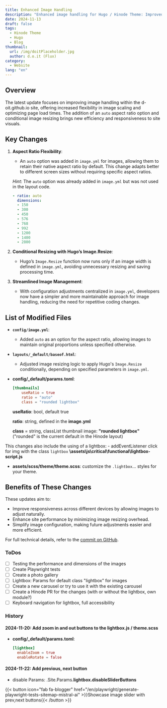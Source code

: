 ```yaml
---
title: Enhanced Image Handling 
description: "Enhanced image handling for Hugo / Hinode Theme: Improved scaling, optimized load times, and new 'auto' aspect ratio for efficient, responsive visuals."
date: 2024-11-13
draft: false
tags:
  - Hinode Theme
  - Hugo
  - Blog
thumbnail:
  url: /img/doitPlaceholder.jpg
  author: d.o.it (Flux)
category:
  - Website
lang: "en"
---
```


## Overview

The latest update focuses on improving image handling within the d-oit.github.io site, offering increased flexibility in image scaling and optimizing page load times. The addition of an `auto` aspect ratio option and conditional image resizing brings new efficiency and responsiveness to site visuals.

## Key Changes

1. **Aspect Ratio Flexibility**:
   - An `auto` option was added in `image.yml` for images, allowing them to retain their native aspect ratio by default. This change adapts better to different screen sizes without requiring specific aspect ratios.

   _Hint_: The `auto` option was already added in `image.yml` but was not used in the layout code.

    ```yml
    - ratio: auto
      dimensions:
      - 150
      - 300
      - 450
      - 576
      - 768
      - 992
      - 1200
      - 1400
      - 2800   
    ```

2. **Conditional Resizing with Hugo’s Image.Resize**:
   - Hugo’s `Image.Resize` function now runs only if an image width is defined in `image.yml`, avoiding unnecessary resizing and saving processing time.

3. **Streamlined Image Management**:
   - With configuration adjustments centralized in `image.yml`, developers now have a simpler and more maintainable approach for image handling, reducing the need for repetitive coding changes.

## List of Modified Files

- **`config/image.yml`**:

  - Added `auto` as an option for the aspect ratio, allowing images to maintain original proportions unless specified otherwise.

- **`layouts/_default/baseof.html`**:

  - Adjusted image resizing logic to apply Hugo's `Image.Resize` conditionally, depending on specified parameters in `image.yml`.

- **config/_default/params.toml**:

    ```toml
    [thumbnails]
        useRatio = true
        ratio = "auto"
        class = "rounded lightbox"  
    ```

    **useRatio**: bool, default true

    **ratio**: string, defined in the ****image.yml****

    **class** = string, classList thumbnail image: **"rounded lightbox"** ("rounded" is the current default in the Hinode layout)

This changes also include the using of a lightbox:
        - addEventListener click for img with the class `lightbox` **\assets\js\critical\functional\lightbox-script.js**

- **assets/scss/theme/theme.scss**: customize the `.lightbox`... styles for your theme.

## Benefits of These Changes

These updates aim to:

- Improve responsiveness across different devices by allowing images to adjust naturally.
- Enhance site performance by minimizing image resizing overhead.
- Simplify image configuration, making future adjustments easier and more efficient.

For full technical details, refer to the [commit on GitHub](https://github.com/d-oit/d-oit.github.io/commit/5b685f8306eda43043d1e10ada8cf72d952a5321).

### ToDos

- [ ] Testing the performance and dimensions of the images
- [ ] Create Playwright tests
- [ ] Create a photo gallery
- [ ] Lightbox: Params for default class "lightbox" for images
- [ ] Create a new carousel or try to use it with the existing carousel
- [ ] Create a Hinode PR for the changes (with or without the lightbox, own module?)
- [ ] Keyboard navigation for lightbox, full accessibility

### History

#### 2024-11-20: Add zoom in and out buttons to the lightbox.js / theme.scss

- **config/_default/params.toml**:

    ```toml
    [lightbox]
      enableZoom = true
      enableRotate = false  
    ```

#### 2024-11-22: Add previous, next button

- disable Params: .Site.Params.**lightbox.disableSliderButtons**

{{< button icon="fab fa-blogger" href="/en/playwright/generate-playwright-tests-sitemap-mistral-ai" >}}Showcase image slider with prev,next buttons{{< /button >}}
